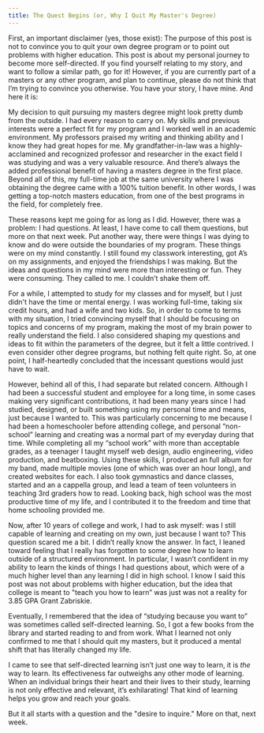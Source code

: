 ```yaml
---
title: The Quest Begins (or, Why I Quit My Master's Degree)
---
```


<p class="notice">First, an important disclaimer (yes, those exist): The purpose of this post is not to convince you to quit your own degree program or to point out problems with higher education. This post is about my personal journey to become more self-directed. If you find yourself relating to my story, and want to follow a similar path, go for it! However, if you are currently part of a masters or any other program, and plan to continue, please do not think that I’m trying to convince you otherwise. You have your story, I have mine. And here it is:</p>

My decision to quit pursuing my masters degree might look pretty dumb from the outside. I had every reason to carry on. My skills and previous interests were a perfect fit for my program and I worked well in an academic environment. My professors praised my writing and thinking ability and I know they had great hopes for me. My grandfather-in-law was a highly-acclamined and recognized professor and researcher in the exact field I was studying and was a very valuable resource. And there’s always the added professional benefit of having a masters degree in the first place. Beyond all of this, my full-time job at the same university where I was obtaining the degree came with a 100% tuition benefit. In other words, I was getting a top-notch masters education, from one of the best programs in the field, for completely free.

These reasons kept me going for as long as I did. However, there was a problem: I had questions. At least, I have come to call them questions, but more on that next week. Put another way, there were things I was dying to know and do were outside the boundaries of my program. These things were on my mind constantly. I still found my classwork interesting, got A’s on my assignments, and enjoyed the friendships I was making. But the ideas and questions in my mind were more than interesting or fun. They were consuming. They called to me. I couldn’t shake them off.

For a while, I attempted to study for my classes and for myself, but I just didn't  have the time or mental energy. I was working full-time, taking six credit hours, and had a wife and two kids. So, in order to come to terms with my situation, I tried convincing myself that I should be focusing on topics and concerns of my program, making the most of my brain power to really understand the field. I also considered shaping my questions and ideas to fit within the parameters of the degree, but it felt a little contrived. I even consider other degree programs, but nothing felt quite right. So, at one point, I half-heartedly concluded that the incessant questions would just have to wait.

However, behind all of this, I had separate but related concern. Although I had been a successful student and employee for a long time, in some cases making very significant contributions, it had been many years since I had studied, designed, or built something using my personal time and means, just because I wanted to. This was particularly concerning to me because I had been a homeschooler before attending college, and personal “non-school” learning and creating was a normal part of my everyday during that time. While completing  all my “school work” with more than acceptable grades, as a teenager I taught myself web design, audio engineering, video production, and beatboxing. Using these skills, I produced an full album for my band, made multiple movies (one of which was over an hour long), and created websites for each. I also took gymnastics and dance classes, started and an a cappella group, and lead a team of teen volunteers in teaching 3rd graders how to read. Looking back, high school was the most productive time of my life, and I contributed it to the freedom and time that home schooling provided me.

Now, after 10 years of college and work, I had to ask myself: was I still capable of learning and creating on my own, just because I want to? This question scared me a bit. I didn’t really know the answer. In fact, I leaned toward feeling that I really has forgotten to some degree how to learn outside of a structured environment. In particular, I wasn’t confident in my ability to learn the kinds of things I had questions about, which were of a much higher level than any learning I did in high school. I know I said this post was not about problems with higher education, but the idea that college is meant to "teach you how to learn” was just was not a reality for 3.85 GPA Grant Zabriskie.

Eventually, I remembered that the idea of “studying because you want to” was sometimes called self-directed learning. So, I got a few books from the library and started reading to and from work. What I learned not only confirmed to me that I should quit my masters, but it produced a mental shift that has literally changed my life. 

I came to see that self-directed learning isn’t just one way to learn, it is _the_ way to learn. Its effectiveness far outweighs any other mode of learning. When an individual brings their heart and their lives to their study, learning is not only effective and relevant, it’s exhilarating! That kind of learning helps you grow and reach your goals.

But it all starts with a question and the "desire to inquire." More on that, next week.
